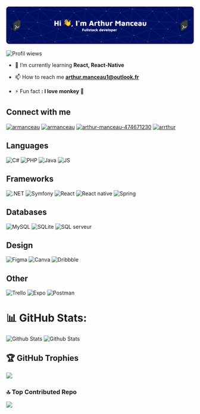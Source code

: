 ![Header](./github-header.png)
<p> </p>

<img src="https://visitcount.itsvg.in/api?id=armanceau&icon=4&color=4)](https://visitcount.itsvg.in" alt="Profil wiews"/> 

- 🌱 I’m currently learning **React, React-Native**

- 📫 How to reach me **arthur.manceau1@outlook.fr**

- ⚡ Fun fact **: I love monkey 🙊**

## Connect with me
<p align="left">
<a href="https://codepen.io/armanceau" target="blank"><img align="center" src="https://raw.githubusercontent.com/rahuldkjain/github-profile-readme-generator/master/src/images/icons/Social/codepen.svg" alt="armanceau" height="30" width="40" /></a>
<a href="https://twitter.com/armanceau" target="blank"><img align="center" src="https://raw.githubusercontent.com/rahuldkjain/github-profile-readme-generator/master/src/images/icons/Social/twitter.svg" alt="armanceau" height="30" width="40" /></a>
<a href="https://linkedin.com/in/arthur-manceau-474671230" target="blank"><img align="center" src="https://raw.githubusercontent.com/rahuldkjain/github-profile-readme-generator/master/src/images/icons/Social/linked-in-alt.svg" alt="arthur-manceau-474671230" height="30" width="40" /></a>
<a href="https://dribbble.com/arrthur" target="blank"><img align="center" src="https://raw.githubusercontent.com/rahuldkjain/github-profile-readme-generator/master/src/images/icons/Social/dribbble.svg" alt="arrthur" height="30" width="40" /></a>
</p>

<div>

<!-- 01 -->
## Languages
<img src="https://img.shields.io/badge/c%23-%23239120.svg?style=flat&logo=csharp&logoColor=white" alt="C#"/> 
<img src="https://img.shields.io/badge/php-%23777BB4.svg?style=flat&logo=php&logoColor=white" alt="PHP"/> 
<img src="https://img.shields.io/badge/java-%23ED8B00.svg?style=flat&logo=openjdk&logoColor=white" alt="Java"/> 
<img src="https://img.shields.io/badge/javascript-%23323330.svg?style=flat&logo=javascript&logoColor=%23F7DF1E" alt="JS"/> 

<!-- 02 -->
## Frameworks
<img src="https://img.shields.io/badge/.NET-5C2D91?style=flat&logo=.net&logoColor=white" alt=".NET"/> 
<img src="https://img.shields.io/badge/symfony-%23000000.svg?style=flat&logo=symfony&logoColor=white" alt="Symfony"/> 
<img src="https://img.shields.io/badge/react-%2320232a.svg?style=flat&logo=react&logoColor=%2361DAFB" alt="React"/> 
<img src="https://img.shields.io/badge/react_native-%2320232a.svg?style=flat&logo=react&logoColor=%2361DAFB" alt="React native"/> 
<img src="https://img.shields.io/badge/spring-%236DB33F.svg?style=style=flat&&logo=spring&logoColor=white" alt="Spring"/> 

<!-- 03 -->
## Databases
<img src="https://img.shields.io/badge/mysql-4479A1.svg?style=flat&logo=mysql&logoColor=white" alt="MySQL"/> 
<img src="https://img.shields.io/badge/sqlite-%2307405e.svg?style=flat&logo=sqlite&logoColor=white" alt="SQLite"/> 
<img src="https://img.shields.io/badge/Microsoft%20SQL%20Server-CC2927?style=flat&logo=microsoft%20sql%20server&logoColor=white" alt="SQL serveur"/> 

<!-- 04 -->
## Design
<img src="https://img.shields.io/badge/figma-%23F24E1E.svg?style=flat&logo=figma&logoColor=white" alt="Figma"/> 
<img src="https://img.shields.io/badge/Canva-%2300C4CC.svg?style=flat&logo=Canva&logoColor=white" alt="Canva"/> 
<img src="https://img.shields.io/badge/Dribbble-EA4C89?style=flat&logo=dribbble&logoColor=white" alt="Dribbble"/> 

<!-- 05 -->
## Other
<img src="https://img.shields.io/badge/trello-518fe1?style=flat&logo=trello&logoColor=white" alt="Trello"/> 
<img src="https://img.shields.io/badge/expo-1C1E24?style=flat&logo=expo&logoColor=#D04A37" alt="Expo"/> 
<img src="https://img.shields.io/badge/Postman-FF6C37?style=flat&logo=postman&logoColor=white" alt="Postman"/> 

# 📊 GitHub Stats:
<img src="https://github-readme-stats.vercel.app/api?username=armanceau&theme=dark&hide_border=false&include_all_commits=false&count_private=false" alt="Github Stats"/> 
<!-- <img src="https://github-readme-streak-stats.herokuapp.com/?user=armanceau&theme=dark&hide_border=false" alt="Github Stats"/>  -->
<img src="https://github-readme-stats.vercel.app/api/top-langs/?username=armanceau&theme=dark&hide_border=false&include_all_commits=false&count_private=false&layout=compact" alt="Github Stats"/> 

## 🏆 GitHub Trophies
![](https://github-profile-trophy.vercel.app/?username=armanceau&theme=radical&no-frame=false&no-bg=true&margin-w=4)

### 🔝 Top Contributed Repo
![](https://github-contributor-stats.vercel.app/api?username=armanceau&limit=5&theme=dark&combine_all_yearly_contributions=true)
</div>


